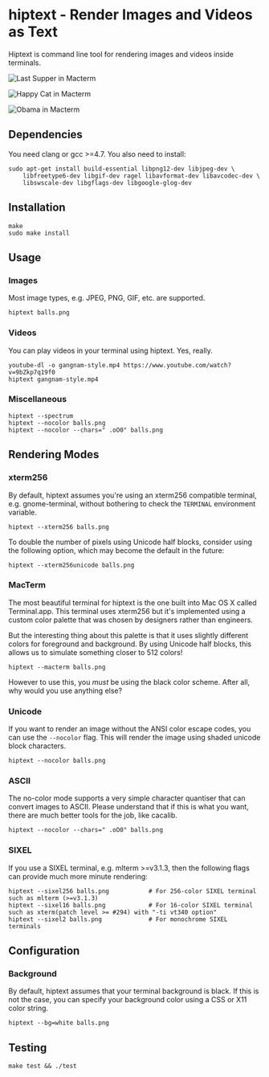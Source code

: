 # hiptext - Render Images and Videos as Text

Hiptext is command line tool for rendering images and videos inside terminals.

![Last Supper in Macterm](http://i.imgur.com/7TfrQsL.png)

![Happy Cat in Macterm](http://i.imgur.com/cr7sSHh.png)

![Obama in Macterm](http://i.imgur.com/UnfnpMr.png)

## Dependencies

You need clang or gcc >=4.7. You also need to install:

    sudo apt-get install build-essential libpng12-dev libjpeg-dev \
        libfreetype6-dev libgif-dev ragel libavformat-dev libavcodec-dev \
        libswscale-dev libgflags-dev libgoogle-glog-dev

## Installation

    make
    sudo make install

## Usage

### Images

Most image types, e.g. JPEG, PNG, GIF, etc. are supported.

    hiptext balls.png

### Videos

You can play videos in your terminal using hiptext. Yes, really.

    youtube-dl -o gangnam-style.mp4 https://www.youtube.com/watch?v=9bZkp7q19f0
    hiptext gangnam-style.mp4

### Miscellaneous

    hiptext --spectrum
    hiptext --nocolor balls.png
    hiptext --nocolor --chars=" .oO0" balls.png

## Rendering Modes

### xterm256

By default, hiptext assumes you're using an xterm256 compatible terminal,
e.g. gnome-terminal, without bothering to check the `TERMINAL` environment
variable.

    hiptext --xterm256 balls.png

To double the number of pixels using Unicode half blocks, consider using the
following option, which may become the default in the future:

    hiptext --xterm256unicode balls.png

### MacTerm

The most beautiful terminal for hiptext is the one built into Mac OS X called
Terminal.app. This terminal uses xterm256 but it's implemented using a custom
color palette that was chosen by designers rather than engineers.

But the interesting thing about this palette is that it uses slightly different
colors for foreground and background. By using Unicode half blocks, this allows
us to simulate something closer to 512 colors!

    hiptext --macterm balls.png

However to use this, you *must* be using the black color scheme. After all, why
would you use anything else?

### Unicode

If you want to render an image without the ANSI color escape codes, you can use
the `--nocolor` flag. This will render the image using shaded unicode block
characters.

    hiptext --nocolor balls.png

### ASCII

The no-color mode supports a very simple character quantiser that can convert
images to ASCII. Please understand that if this is what you want, there are
much better tools for the job, like cacalib.

    hiptext --nocolor --chars=" .oO0" balls.png

### SIXEL

If you use a SIXEL terminal, e.g. mlterm >=v3.1.3, then the following flags can
provide much more minute rendering:

    hiptext --sixel256 balls.png           # For 256-color SIXEL terminal such as mlterm (>=v3.1.3)
    hiptext --sixel16 balls.png            # For 16-color SIXEL terminal such as xterm(patch level >= #294) with "-ti vt340 option"
    hiptext --sixel2 balls.png             # For monochrome SIXEL terminals

## Configuration

### Background

By default, hiptext assumes that your terminal background is black. If this is
not the case, you can specify your background color using a CSS or X11 color
string.

    hiptext --bg=white balls.png

## Testing

    make test && ./test
